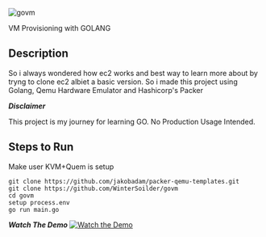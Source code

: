 

![govm](https://user-images.githubusercontent.com/20440693/145251255-91f4fded-b667-4994-8288-bc2536908e9c.png)

VM Provisioning with GOLANG

## Description

So i always wondered how ec2 works and best way to learn more about by tryng to clone ec2 albiet a basic version. So i made this project using Golang, Qemu Hardware Emulator and Hashicorp's Packer

***Disclaimer***

This project is my journey for learning GO. No Production Usage Intended.

## Steps to Run
Make user KVM+Quem is setup
```
git clone https://github.com/jakobadam/packer-qemu-templates.git
git clone https://github.com/WinterSoilder/govm
cd govm
setup process.env
go run main.go
```

***Watch The Demo***
[![Watch the Demo](https://i9.ytimg.com/vi/88RrTOPrGP8/mq1.jpg?sqp=CPDbw40G&rs=AOn4CLAu-tds7WIyOV5CJvIezTGmX2aQTQ)](https://www.youtube.com/watch?v=https://youtu.be/88RrTOPrGP8)

